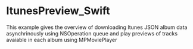 # ItunesPreview_Swift

This example gives the overview of downloading Itunes JSON album data asynchrinously using NSOperation queue and play previews of tracks avaiable in each album using MPMoviePlayer
